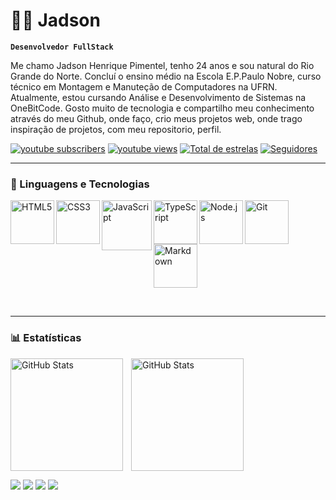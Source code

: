 # 👨‍💻 Jadson

**`Desenvolvedor FullStack`**

Me chamo Jadson Henrique Pimentel, tenho 24 anos e sou natural do Rio Grande do Norte. Concluí o ensino médio na
Escola E.P.Paulo Nobre, curso técnico em Montagem e Manuteção de Computadores na UFRN. Atualmente, estou cursando Análise e
Desenvolvimento de Sistemas na OneBitCode. Gosto muito de tecnologia e compartilho meu conhecimento através do meu
Github, onde faço, crio meus projetos web, onde trago inspiração de projetos, com meu repositorio, perfil.

<p>
    <a href="https://www.youtube.com/@jadson.h7">
        <img alt="youtube subscribers" title="Inscreva-se no meu canal"
            src="https://custom-icon-badges.demolab.com/youtube/channel/subscribers/UCHpz86MA-1cl7zUucNwDFpA?color=%23E05D44&label=Inscreva-se&logo=video&logoColor=white&style=for-the-badge&labelColor=CE4630" /></a>
    <a href="https://www.youtube.com/@jadson.h7">
        <img alt="youtube views" title="Vizualizações no YouTube"
            src="https://custom-icon-badges.demolab.com/youtube/channel/views/UCHpz86MA-1cl7zUucNwDFpA?color=%23E1AD0E&logo=eye&logoColor=white&style=for-the-badge&labelColor=C79600" /></a>
    <a href="https://github.com/jadsonH7?tab=repositories&sort=stargazers">
        <img alt="Total de estrelas" title="Total de estrelas GitHub"
            src="https://custom-icon-badges.demolab.com/github/stars/jadsonH7?color=55960c&style=for-the-badge&labelColor=488207&logo=star&label=estrelas" /></a>
    <a href="https://github.com/jadsonH7?tab=followers">
        <img alt="Seguidores" title="Me siga no GitHub"
            src="https://custom-icon-badges.demolab.com/github/followers/jadsonH7?color=236ad3&labelColor=1155ba&style=for-the-badge&logo=github&label=Seguidores&logoColor=white" /></a>
</p>

---

### 🤖 Linguagens e Tecnologias

<p>
    <img align="left" alt="HTML5" title="HTML5" width="70px" padding-right="10px" 
    src="https://img.icons8.com/color/2x/html-5.png" alt="HTML5">
    <img align="left" alt="CSS3" title="CSS3" width="70px" padding-right="10px"
    src="https://img.icons8.com/color/2x/css3.png" alt="CSS3">
    <img align="left" alt="JavaScript" title="JavaScript" width="80px" padding-right="10px" 
    src="https://static.vecteezy.com/system/resources/previews/027/127/560/non_2x/javascript-logo-javascript-icon-transparent-free-png.png" alt="JavaScript">
    <img align="left" alt="TypeScript" title="TypeScript" width="70px" padding-right="10px" 
    src="https://img.icons8.com/?size=100&id=wpZmKzk11AzJ&format=png&color=000000" alt="Typescript">
    <img align="left" alt="Node.js" title="Node.js" width="70px" padding-right="10px" 
    src="https://img.icons8.com/?size=100&id=hsPbhkOH4FMe&format=png&color=000000" alt="Node.js">
    <img align="left" alt="Git" title="Git" width="70px" padding-right="10px" 
    src="https://img.icons8.com/?size=100&id=20906&format=png&color=000000" alt="Git">
    <img alt="Markdown" title="Markdown" width="70px" padding-right="10px"
    src="https://img.icons8.com/?size=100&id=21831&format=png&color=0078b1" alt="Markdown">
</p>

<br/>

---

### 📊 Estatísticas

<img align="left"
    alt="GitHub Stats"
    height="180"
    style="padding-right: 10px;"
    src="https://github-readme-stats.vercel.app/api?username=jadsonH7&show_icons=true&theme=tokyonight&include_all_commits=true&locale=pt-br" />

<img
    alt="GitHub Stats"
    height="180"
    style="padding-right: 10px;"
    src="https://github-readme-stats.vercel.app/api/top-langs/?username=jadsonH7&theme=tokyonight&layout=compact&custom_title=Tecnologias&langs_count=5" />

<p>
    <a href="https://www.youtube.com/channel/UCHpz86MA-1cl7zUucNwDFpA" target="_blank">
        <img src="https://img.shields.io/badge/YouTube-FF0000?style=for-the-badge&logo=youtube&logoColor=white" target="_blank"></a>
    <a href="https://www.instagram.com/jadsonh7/" target="_blank">
        <img src="https://img.shields.io/badge/-Instagram-%23E4405F?style=for-the-badge&logo=instagram&logoColor=white" target="_blank"></a>
    <a href = "mailto: jadsonzap@gmail.com">
        <img src="https://img.shields.io/badge/-Gmail-%23333?style=for-the-badge&logo=gmail&logoColor=white" target="_blank"></a>
    <a href="https://www.linkedin.com/in/jadson-henrique-68611730b?/" target="_blank">
        <img src="https://img.shields.io/badge/-LinkedIn-%230077B5?style=for-the-badge&logo=linkedin&logoColor=white" target="_blank"></a> 
</p>
